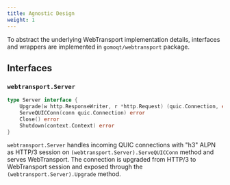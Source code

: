 ```yaml
---
title: Agnostic Design
weight: 1
---
```


To abstract the underlying WebTransport implementation details, interfaces and wrappers are implemented in `gomoqt/webtransport` package.

## Interfaces

### `webtransport.Server`

```go {filename="gomoqt/webtransport/server.go",base_url="https://github.com/OkutaniDaichi0106/gomoqt/tree/main/webtransport/server.go"}
type Server interface {
	Upgrade(w http.ResponseWriter, r *http.Request) (quic.Connection, error)
	ServeQUICConn(conn quic.Connection) error
	Close() error
	Shutdown(context.Context) error
}
```

`webtransport.Server` handles incoming QUIC connections with "h3" ALPN as HTTP/3 session on `(webtransport.Server).ServeQUICConn` method and serves WebTransport. The connection is upgraded from HTTP/3 to WebTransport session and exposed through the `(webtransport.Server).Upgrade` method.